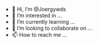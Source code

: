 - 👋 Hi, I’m @Joergywds
- 👀 I’m interested in ...
- 🌱 I’m currently learning ...
- 💞️ I’m looking to collaborate on ...
- 📫 How to reach me ...

<!---
Joergywds/Joergywds is a ✨ special ✨ repository because its `README.md` (this file) appears on your GitHub profile.
You can click the Preview link to take a look at your changes.
--->
